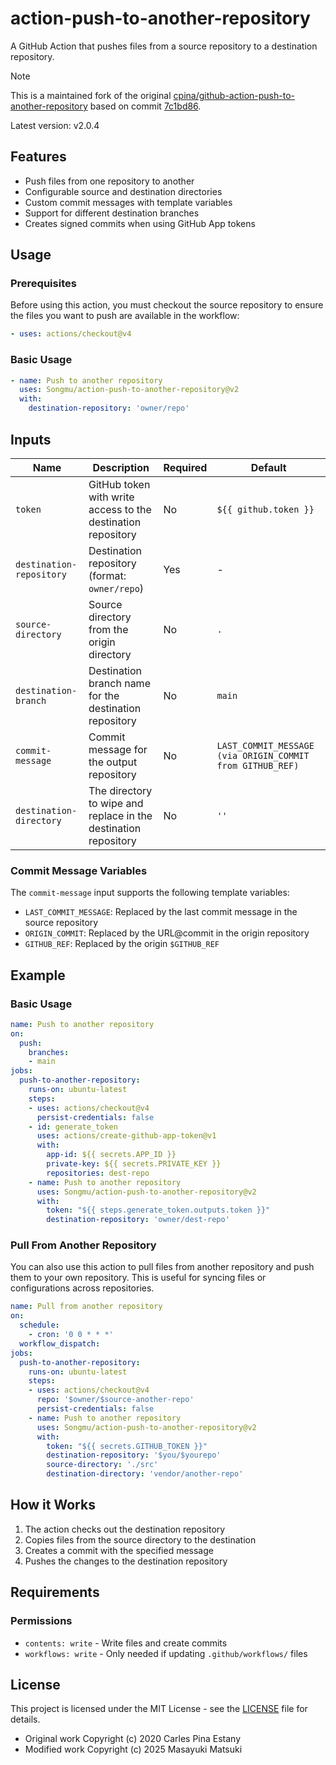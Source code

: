 # action-push-to-another-repository

A GitHub Action that pushes files from a source repository to a destination repository.

> [!NOTE]
> This is a maintained fork of the original [cpina/github-action-push-to-another-repository](https://github.com/cpina/github-action-push-to-another-repository) based on commit [7c1bd86](https://github.com/cpina/github-action-push-to-another-repository/commit/7c1bd869f38327ce403753fc2a5769e26cacb5ac).

Latest version: v2.0.4

## Features
- Push files from one repository to another
- Configurable source and destination directories
- Custom commit messages with template variables
- Support for different destination branches
- Creates signed commits when using GitHub App tokens

## Usage

### Prerequisites

Before using this action, you must checkout the source repository to ensure the files you want to push are available in the workflow:

```yaml
- uses: actions/checkout@v4
```

### Basic Usage

```yaml
- name: Push to another repository
  uses: Songmu/action-push-to-another-repository@v2
  with:
    destination-repository: 'owner/repo'
```

## Inputs

| Name | Description | Required | Default |
|------|-------------|----------|---------|
| `token` | GitHub token with write access to the destination repository | No | `${{ github.token }}` |
| `destination-repository` | Destination repository (format: `owner/repo`) | Yes | - |
| `source-directory` | Source directory from the origin directory | No | `.` |
| `destination-branch` | Destination branch name for the destination repository | No | `main` |
| `commit-message` | Commit message for the output repository | No | `LAST_COMMIT_MESSAGE (via ORIGIN_COMMIT from GITHUB_REF)` |
| `destination-directory` | The directory to wipe and replace in the destination repository | No | `''` |

### Commit Message Variables

The `commit-message` input supports the following template variables:

- `LAST_COMMIT_MESSAGE`: Replaced by the last commit message in the source repository
- `ORIGIN_COMMIT`: Replaced by the URL@commit in the origin repository
- `GITHUB_REF`: Replaced by the origin `$GITHUB_REF`

## Example

### Basic Usage

```yaml
name: Push to another repository
on:
  push:
    branches:
    - main
jobs:
  push-to-another-repository:
    runs-on: ubuntu-latest
    steps:
    - uses: actions/checkout@v4
      persist-credentials: false
    - id: generate_token
      uses: actions/create-github-app-token@v1
      with:
        app-id: ${{ secrets.APP_ID }}
        private-key: ${{ secrets.PRIVATE_KEY }}
        repositories: dest-repo
    - name: Push to another repository
      uses: Songmu/action-push-to-another-repository@v2
      with:
        token: "${{ steps.generate_token.outputs.token }}"
        destination-repository: 'owner/dest-repo'
```

### Pull From Another Repository

You can also use this action to pull files from another repository and push them to your own repository. This is useful for syncing files or configurations across repositories.

```yaml
name: Pull from another repository
on:
  schedule:
    - cron: '0 0 * * *'
  workflow_dispatch:
jobs:
  push-to-another-repository:
    runs-on: ubuntu-latest
    steps:
    - uses: actions/checkout@v4
      repo: '$owner/$source-another-repo'
      persist-credentials: false
    - name: Push to another repository
      uses: Songmu/action-push-to-another-repository@v2
      with:
        token: "${{ secrets.GITHUB_TOKEN }}"
        destination-repository: '$you/$yourepo'
        source-directory: './src'
        destination-directory: 'vendor/another-repo'
```

## How it Works
1. The action checks out the destination repository
2. Copies files from the source directory to the destination
3. Creates a commit with the specified message
4. Pushes the changes to the destination repository

## Requirements

### Permissions

- `contents: write` - Write files and create commits
- `workflows: write` - Only needed if updating `.github/workflows/` files

## License

This project is licensed under the MIT License - see the [LICENSE](LICENSE) file for details.

- Original work Copyright (c) 2020 Carles Pina Estany
- Modified work Copyright (c) 2025 Masayuki Matsuki
